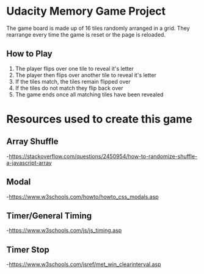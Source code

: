 # Udacity Memory Game Project
The game board is made up of 16 tiles randomly arranged in a grid.  They rearrange every time the game is reset or the page is reloaded.

## How to Play
1. The player flips over one tile to reveal it's letter
2. The player then flips over another tile to reveal it's letter
3. If the tiles match, the tiles remain flipped over
4. If the tiles do not match they flip back over
5. The game ends once all matching tiles have been revealed

# Resources used to create this game
## Array Shuffle
-https://stackoverflow.com/questions/2450954/how-to-randomize-shuffle-a-javascript-array

## Modal
-https://www.w3schools.com/howto/howto_css_modals.asp

## Timer/General Timing
-https://www.w3schools.com/js/js_timing.asp

## Timer Stop
-https://www.w3schools.com/jsref/met_win_clearinterval.asp
